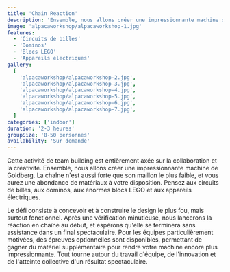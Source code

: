 ```yaml
---
title: 'Chain Reaction'
description: 'Ensemble, nous allons créer une impressionnante machine de Goldberg'
image: 'alpacaworkshop/alpacaworkshop-1.jpg'
features:
  - 'Circuits de billes'
  - 'Dominos'
  - 'Blocs LEGO'
  - 'Appareils électriques'
gallery:
  [
    'alpacaworkshop/alpacaworkshop-2.jpg',
    'alpacaworkshop/alpacaworkshop-3.jpg',
    'alpacaworkshop/alpacaworkshop-4.jpg',
    'alpacaworkshop/alpacaworkshop-5.jpg',
    'alpacaworkshop/alpacaworkshop-6.jpg',
    'alpacaworkshop/alpacaworkshop-7.jpg',
  ]
categories: ['indoor']
duration: '2-3 heures'
groupSize: '8-50 personnes'
availability: 'Sur demande'
---
```


Cette activité de team building est entièrement axée sur la collaboration et la créativité. Ensemble, nous allons créer une impressionnante machine de Goldberg. La chaîne n'est aussi forte que son maillon le plus faible, et vous aurez une abondance de matériaux à votre disposition. Pensez aux circuits de billes, aux dominos, aux énormes blocs LEGO et aux appareils électriques.

Le défi consiste à concevoir et à construire le design le plus fou, mais surtout fonctionnel. Après une vérification minutieuse, nous lancerons la réaction en chaîne au début, et espérons qu'elle se terminera sans assistance dans un final spectaculaire. Pour les équipes particulièrement motivées, des épreuves optionnelles sont disponibles, permettant de gagner du matériel supplémentaire pour rendre votre machine encore plus impressionnante. Tout tourne autour du travail d'équipe, de l'innovation et de l'atteinte collective d'un résultat spectaculaire.
